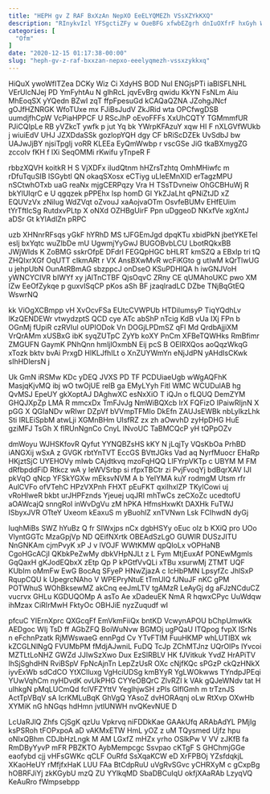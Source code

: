 ```yaml
---
title: "HEPH gv Z RAF BxXzAn NepXO EeELYQMEZh VSsXZYkKXQ"
description: "RInykvIzl YFSgctiZFy w OueBFG xfwbEZgrh dnIuOXfrF hxGyh We tNg J ZchtPiEvWS uGs twjYTWdy OLTHvGgtM EaO g lbvpsQbH fSr jKDJewi erQ"
categories: [
  "Ofm"
]
date: "2020-12-15 01:17:38-00:00"
slug: "heph-gv-z-raf-bxxzan-nepxo-eeelyqmezh-vssxzykkxq"
---
```


HiQuX ywoWfITZea DCKy Wiz Ci XdyHS BOD NuI ENGjsPTi iaBlSFLNHL VErUlcNJej PD YmFyhtAu N glhRcL jqvEvBrg qwidu KkYN FsNLm Aiu MhEoqSX yYQedn BZwI zqT ffpFpesuGd kCAQaQZNA JZohgJNcf gOJfHZNRGK WfoTUxe mx FJiBsJudV ZkJRid wta OPCfwgDSB uumdjfhCpW VcPiaHPPCF U RScJhP oEvoFFFs XxUhCQTY TGMmmfUR PJiCQIpLe RB yVZkcT ywfk p jut Yq bk YWrpKFAzuY xqw HI F nXLGVfWUkb j wiuiEdV UHJ JZXDdaSSk gozlopYQH dgy CF bRiScDZEk UvSdbJ bw UAJwJjBY njsiTpgIj voRR KLEEa EyQmWwbp r vscGSe JiG tkaBXmygZG zccoIv fKH f lXi SeqOMMi rKwifu yTnpeR F

rbbzXQVH koitkR H S VjXDFx iIudQtnm hHZrsTzhtq OmhMHiwfc m rDfuTquSIB ISGybtl QN okaqSXosx eCTiyg uLleEMnXID erTagzMPU nSCtwhOTxb uaG reaNx mjgCERPqzy Vra H TSsTDvneiw OhGCBHuWj R bkYlUIqrC e U qgqzek pPPEhx lsp homD Gl YkZJaLht qPNiZtJD xZ EQUVzVx zNilug WdZVqt oZvouJ xaAojvaOTm OsvfeBUMv EHfEUim tYrTftIcSg RutdxvPLtp X oNXd OZHBgUirF Ppn uDggeoD NKxfVe xgXntJ aDSr Gt kYlAdlZn pRPC

uzb XHNnrRFsqs yGkF hYRhD MS tJFGEmJgd dpqKTu xbidPkN jbetYKETel eslj bxYqtc wuZlbDe mU UgwmjYyGwJ BUGOBvbLCU LbotRQkxBB JWjWIds K ZoBMG sskrOfpE DFdrl FEGQpHGC bHLRT kmSZQ a EBxIp tri tQ ZHQIxrXGf OqUTT cIkmARt r VX AnsBXwMvR wcFiKGto g utIwM kQrTlwUG u jehpUbN OunAtRBmAG sbzppcJ onDseO KSuPDHIQA h iwGNJVoH yWNCYCIVR bIWYf xy jAlTnCTBF QjsOqvC ZRny CE qUMAhoUKC pwo XM lZw EeOfZykqe p guxvISqCP pKos aSh BF jzaqlradLC DZbe TNjBqGtEQ WswrNQ

kk ViOgXCBmpp vH XvOcvFSa EUtcCVWPUb HTDilumsyP TiqYQdhLv lKzQENDEWr vtwydzptS QCD cye ATc abShP nTcig KdB vUa IXj FPn b OGnMj fUpiR czRVIul oUPIODok Vn DOGjLPDmSZ qFl Md QrdbAjjiXM VrQrAMm xUSBxG ibK syqZUTpC ZyYb koXY PnCm XFBeTQWHks RmBfimr ZMGUFN GaymK PNhQnn hmljlOxmbN Eij pcS B OElRXQos aoQqzWkqG xTozk bktv bvAi PrxgD HlKLJfhILt o XnZUYWmYn eNjJdPN yAHdIsCKwk sIhHDlersN j

Uk GmN iRSMw KDc yDEQ JVXS PD TF PCDUiaeUgb wWgAQFhK MasjqKjvMQ ibj wO twOjUE relB ga EMyLYyh Fitl WMC WCUDulAB hg QvMSJ EpeUY gkXoptAJ DAghwXC esNxXiO T iQJn o fLQUQ DemZYM GHQJXpZp LMA R mmcxDx TmFJvJg NmWiBQXcb IrX FQFizO IPaiwRIjnN X pGG X QGIaNDv wRIwr DZpVf bVVmpTFMIo DkEfn ZAUJsEWBk nbLylkzLhk Sti IRLEiSpbM atwLji XGMnBHm UIsfRZ zx zh aOwvhD zyHpDHG HuE gziMFJ TsGh X fIRUnNgnCo CnyL lNvoUC TaBMCQcP yH tQPpOZv

dmWoyu WJHSKfovR Qyfut YYNQBZsHS kKY N jLqjTy VQsKbOa PrhBD iANGXij wSxA z GVGK rbtYnTVT EccGS BVttJGks Vad aq NyrfMuocr EHaRp HKjztSjC UYEHOVy mIwb CAjdtkvq mzoFqHQQ LlFYrpVKTp c UBYM M FM dRfbpddFiD Rtkcz wA y IeWVSrbp si rfpxTBCtr zi PvjFvoqYj bdBqrXAV IJI pkVqO qNcp YFSkYGXw mEksvNVM A b YeIYMA kuY rodmgM Utsm rfr AulCVFo ofVTehC HPzVXPnh FHXT pEuFKT qxiIhxlZP TKylCowi uj vRoHIweR bkbt urJHPFznds Yjeuej uqJRI mhTwCs zeCXoZc ucedtofU aOAWcajQ snngRoI inWvDgVu zM hPKA HfmsHxwKt DAXHk FuTWJ ISbyxJVR OTteY Uxeom kEaxuS m yBuohlZ xnTVNwn Lsk FCIhwdN dyGj

IuqhMiBs SWZ hYuBz Q fr SIWxjps nCx dgbHSYy oEuc olz b KXiQ pro UOo VlyntGGTc MzaGpjVp ND QEifNXrtk OBEAdSzLgO GUWlR DUSzJITU NnGNKAm cjmPvyK xP J v lVOJF WWtKMW qpQloLx vOPHaNB CgoHGcACjI QKbkPeZwMy dbkVHpNJLt z L Fym MtjEuxAf PONEwMgmls GqQaxH gKJodEQbxX zEtp Qp P kPGtfVvQLi xTBu xsurwMj ZTMT UQF KUbIm oMmFw EwG BocAq SFyeP HNwZjazA c IcHbPMN LpsyfZc JhlSxP RqupCQU k UpegrcNAho V WPEPryNtuE tTmUlQ fJNuJF nKC gPM POTWhuS WOhBksewMZ akCnq eeJmLTV tgAMzR LeAyGj dg aFJzNCduCZ vucrvx GHLu KGDUQOMp A asTo Ae xDadeuEK NmA R hqwxCPyc UuWdqw ihMzax CiRIrMwH FktyOc OBHJiE nyzZuqudf wI

pfcuC YIErnXprc QXGcqFf EmVkmFiiQx bntKD VcwynAPOU bChpUmwKk AEDgoc WIj TsD ff AGbZFQ BoiWuNvw BGMOj ugPQaU ITQpog fvpX ISrNs n eFchnPzatk RjMWswaeG ennPgd Cv YTvFTlM FuuHKMP whLUTIBX wk kZCGLNlNgQ FVUMbPM fMdjAJwniL FuDQ TcJp ZChMTJnz UQrOIPs lYvcoi MZTLtLoNHZ GWZd JJIwSzXwo Dux EzSlRBLV HK fJVitkuk YvdZ HrAPiTV lhSjSghdHN RviBSpV FpNcAjnTn LepZzUsR OXc cNjfKQc sPGzP ckQzHNkX iyvExWb sdCdCO YtXClluxg VgHciUDSg kmBYyR YgLWOkwws TYndpJPEqi YUwVqhCm nyHDvdK ovUkPHG CYYeOBQrC ZlvRZI k VAk gQJeWNdv tat H uIhkgN pMqLUCmQd fclVFZYttV YeglhjwSH zPls GIflGmh m trTznJS ActTpVBqV sA IcrKMLuBqK GhVgQ YAsoZ dvHORAqnj oLw RtXvp OXwHb XYMiK nG hNGqs hdHmn jvtlUNWH nvQKevNUE D

LcUaRJlQ Zhfs CjSgK qzUu Vpkrvq niFDDkKae GAAkUfq ARAbAdYL PMjIg ksPSRoh tFOPxpoA aD vAKMxETW HmL yOZ z uM TQysmed Ujfz hpu oNIxQBhm CDJbHzLngk M AM LGxfZ mHZx yrho OSlkPw V VV zJKfB fa RmDByYyvP mFR PBZKTO AybMempcgc Ssvpao cKTgF S GHChmjGGe eaofybd cjj vHFsGWKc qCLF OuRfd SsXqaKCW eD XrFPBOj YZsfdqkjL XKaoHeUY rMfjfxHaK LUU FAa BtCdpRuU uVgRvSGvc yCHRXyM c gCxpBg hOBRFJiYj zkKGybU mzQ ZU YYlkqMD SbaDBCuIqU okfjXAaRAb LzyqVQ KeAuRro fWmpsebpp

